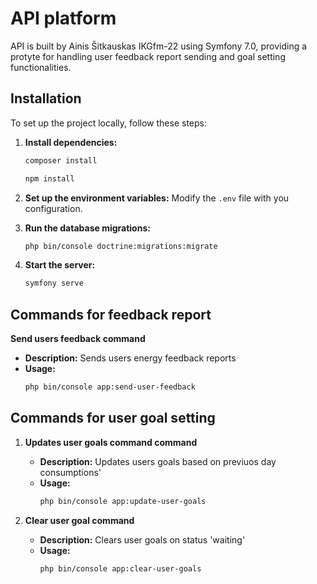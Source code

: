 # API platform

API is built by Ainis Šitkauskas IKGfm-22 using Symfony 7.0, providing a protyte for handling user feedback report sending and goal setting functionalities.

## Installation

To set up the project locally, follow these steps:
1. **Install dependencies:**
   ```bash
   composer install
   ```
   ```bash
   npm install
   ```
2. **Set up the environment variables:**
   Modify the `.env` file with you configuration.

3. **Run the database migrations:**
   ```bash
   php bin/console doctrine:migrations:migrate
   ```
4. **Start the server:**
   ```bash
   symfony serve

## Commands for feedback report

**Send users feedback command**
   - **Description:** Sends users energy feedback reports
   - **Usage:**
     ```bash
     php bin/console app:send-user-feedback
     ```

## Commands for user goal setting

1. **Updates user goals command command**
   - **Description:** Updates users goals based on previuos day consumptions'
   - **Usage:**
     ```bash
     php bin/console app:update-user-goals
     ```

2. **Clear user goal command**
   - **Description:** Clears user goals on status 'waiting'
   - **Usage:**
     ```bash
     php bin/console app:clear-user-goals
     ```
